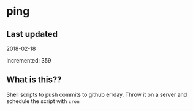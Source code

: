 # ping

## Last updated
2018-02-18

Incremented: 359

## What is this??
Shell scripts to push commits to github errday. Throw it on a server and schedule the script with `cron`
